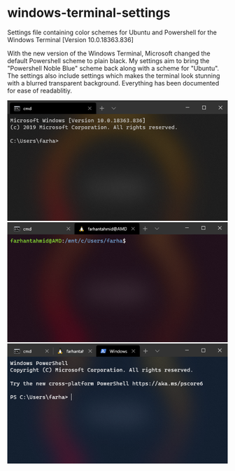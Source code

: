 # windows-terminal-settings
Settings file containing color schemes for Ubuntu and Powershell for the Windows Terminal [Version 10.0.18363.836]

With the new version of the Windows Terminal, Microsoft changed the default Powershell scheme to plain black.
My settings aim to bring the "Powershell Noble Blue" scheme back along with a scheme for "Ubuntu".
The settings also include settings which makes the terminal look stunning with a blurred transparent background.
Everything has been documented for ease of readablitiy.

![](images/WinTerminalCmd.png)
![](images/WinTerminalUbuntu.png)
![](images/WinTerminalPowershell.png)